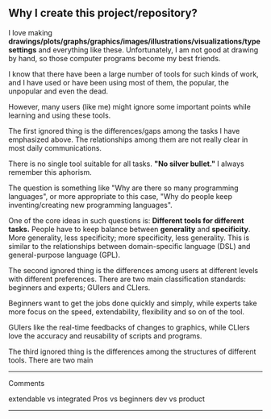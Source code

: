 ## Why I create this project/repository?
I love making **drawings/plots/graphs/graphics/images/illustrations/visualizations/typesettings** and everything like these. Unfortunately, I am not good at drawing by hand, so those computer programs become my best friends.

I know that there have been a large number of tools for such kinds of work, and I have used or have been using most of them, the popular, the unpopular and even the dead.

However, many users (like me) might ignore some important points while learning and using these tools.

The first ignored thing is the differences/gaps among the tasks I have emphasized above. The relationships among them are not really clear in most daily communications. 

There is no single tool suitable for all tasks. **"No silver bullet."** I always remember this aphorism.

The question is something like "Why are there so many programming languages", or more appropriate to this case, "Why do people keep inventing/creating new programming languages".

One of the core ideas in such questions is: **Different tools for different tasks.** People have to keep balance between **generality** and **specificity**. More generality, less specificity; more specificity, less generality. This is similar to the relationships between domain-specific language (DSL) and general-purpose language (GPL).

The second ignored thing is the differences among users at different levels with different preferences. There are two main classification standards: beginners and experts; GUIers and CLIers.

Beginners want to get the jobs done quickly and simply, while experts take more focus on the speed, extendability, flexibility and so on of the tool.

GUIers like the real-time feedbacks of changes to graphics, while CLIers love the accuracy and reusability of scripts and programs.

The third ignored thing is the differences among the structures of different tools. There are two main 

---

Comments

extendable vs integrated 
Pros vs beginners 
dev vs product

---